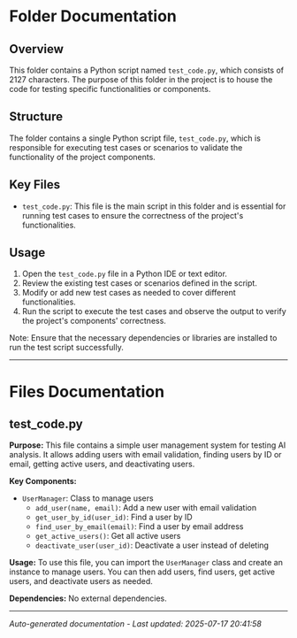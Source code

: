 # Folder Documentation

## Overview
This folder contains a Python script named `test_code.py`, which consists of 2127 characters. The purpose of this folder in the project is to house the code for testing specific functionalities or components.

## Structure
The folder contains a single Python script file, `test_code.py`, which is responsible for executing test cases or scenarios to validate the functionality of the project components.

## Key Files
- `test_code.py`: This file is the main script in this folder and is essential for running test cases to ensure the correctness of the project's functionalities.

## Usage
1. Open the `test_code.py` file in a Python IDE or text editor.
2. Review the existing test cases or scenarios defined in the script.
3. Modify or add new test cases as needed to cover different functionalities.
4. Run the script to execute the test cases and observe the output to verify the project's components' correctness.

Note: Ensure that the necessary dependencies or libraries are installed to run the test script successfully.

---

# Files Documentation

## test_code.py

**Purpose:** This file contains a simple user management system for testing AI analysis. It allows adding users with email validation, finding users by ID or email, getting active users, and deactivating users.

**Key Components:**
- `UserManager`: Class to manage users
  - `add_user(name, email)`: Add a new user with email validation
  - `get_user_by_id(user_id)`: Find a user by ID
  - `find_user_by_email(email)`: Find a user by email address
  - `get_active_users()`: Get all active users
  - `deactivate_user(user_id)`: Deactivate a user instead of deleting

**Usage:** To use this file, you can import the `UserManager` class and create an instance to manage users. You can then add users, find users, get active users, and deactivate users as needed.

**Dependencies:** No external dependencies.

---
*Auto-generated documentation - Last updated: 2025-07-17 20:41:58*
